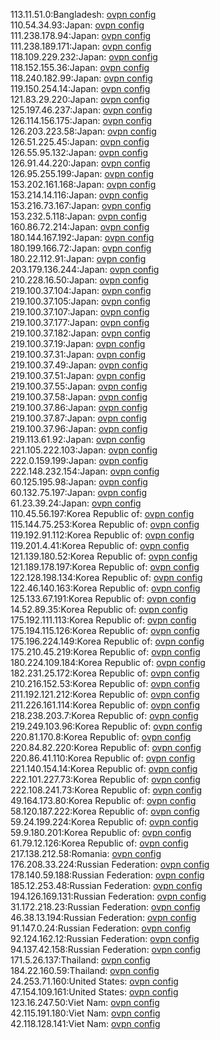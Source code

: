 113.11.51.0:Bangladesh: [ovpn config](vpn/113_11_51_0.ovpn)  
110.54.34.93:Japan: [ovpn config](vpn/110_54_34_93.ovpn)  
111.238.178.94:Japan: [ovpn config](vpn/111_238_178_94.ovpn)  
111.238.189.171:Japan: [ovpn config](vpn/111_238_189_171.ovpn)  
118.109.229.232:Japan: [ovpn config](vpn/118_109_229_232.ovpn)  
118.152.155.36:Japan: [ovpn config](vpn/118_152_155_36.ovpn)  
118.240.182.99:Japan: [ovpn config](vpn/118_240_182_99.ovpn)  
119.150.254.14:Japan: [ovpn config](vpn/119_150_254_14.ovpn)  
121.83.29.220:Japan: [ovpn config](vpn/121_83_29_220.ovpn)  
125.197.46.237:Japan: [ovpn config](vpn/125_197_46_237.ovpn)  
126.114.156.175:Japan: [ovpn config](vpn/126_114_156_175.ovpn)  
126.203.223.58:Japan: [ovpn config](vpn/126_203_223_58.ovpn)  
126.51.225.45:Japan: [ovpn config](vpn/126_51_225_45.ovpn)  
126.55.95.132:Japan: [ovpn config](vpn/126_55_95_132.ovpn)  
126.91.44.220:Japan: [ovpn config](vpn/126_91_44_220.ovpn)  
126.95.255.199:Japan: [ovpn config](vpn/126_95_255_199.ovpn)  
153.202.161.168:Japan: [ovpn config](vpn/153_202_161_168.ovpn)  
153.214.14.116:Japan: [ovpn config](vpn/153_214_14_116.ovpn)  
153.216.73.167:Japan: [ovpn config](vpn/153_216_73_167.ovpn)  
153.232.5.118:Japan: [ovpn config](vpn/153_232_5_118.ovpn)  
160.86.72.214:Japan: [ovpn config](vpn/160_86_72_214.ovpn)  
180.144.167.192:Japan: [ovpn config](vpn/180_144_167_192.ovpn)  
180.199.166.72:Japan: [ovpn config](vpn/180_199_166_72.ovpn)  
180.22.112.91:Japan: [ovpn config](vpn/180_22_112_91.ovpn)  
203.179.136.244:Japan: [ovpn config](vpn/203_179_136_244.ovpn)  
210.228.16.50:Japan: [ovpn config](vpn/210_228_16_50.ovpn)  
219.100.37.104:Japan: [ovpn config](vpn/219_100_37_104.ovpn)  
219.100.37.105:Japan: [ovpn config](vpn/219_100_37_105.ovpn)  
219.100.37.107:Japan: [ovpn config](vpn/219_100_37_107.ovpn)  
219.100.37.177:Japan: [ovpn config](vpn/219_100_37_177.ovpn)  
219.100.37.182:Japan: [ovpn config](vpn/219_100_37_182.ovpn)  
219.100.37.19:Japan: [ovpn config](vpn/219_100_37_19.ovpn)  
219.100.37.31:Japan: [ovpn config](vpn/219_100_37_31.ovpn)  
219.100.37.49:Japan: [ovpn config](vpn/219_100_37_49.ovpn)  
219.100.37.51:Japan: [ovpn config](vpn/219_100_37_51.ovpn)  
219.100.37.55:Japan: [ovpn config](vpn/219_100_37_55.ovpn)  
219.100.37.58:Japan: [ovpn config](vpn/219_100_37_58.ovpn)  
219.100.37.86:Japan: [ovpn config](vpn/219_100_37_86.ovpn)  
219.100.37.87:Japan: [ovpn config](vpn/219_100_37_87.ovpn)  
219.100.37.96:Japan: [ovpn config](vpn/219_100_37_96.ovpn)  
219.113.61.92:Japan: [ovpn config](vpn/219_113_61_92.ovpn)  
221.105.222.103:Japan: [ovpn config](vpn/221_105_222_103.ovpn)  
222.0.159.199:Japan: [ovpn config](vpn/222_0_159_199.ovpn)  
222.148.232.154:Japan: [ovpn config](vpn/222_148_232_154.ovpn)  
60.125.195.98:Japan: [ovpn config](vpn/60_125_195_98.ovpn)  
60.132.75.197:Japan: [ovpn config](vpn/60_132_75_197.ovpn)  
61.23.39.24:Japan: [ovpn config](vpn/61_23_39_24.ovpn)  
110.45.56.197:Korea Republic of: [ovpn config](vpn/110_45_56_197.ovpn)  
115.144.75.253:Korea Republic of: [ovpn config](vpn/115_144_75_253.ovpn)  
119.192.91.112:Korea Republic of: [ovpn config](vpn/119_192_91_112.ovpn)  
119.201.4.41:Korea Republic of: [ovpn config](vpn/119_201_4_41.ovpn)  
121.139.180.52:Korea Republic of: [ovpn config](vpn/121_139_180_52.ovpn)  
121.189.178.197:Korea Republic of: [ovpn config](vpn/121_189_178_197.ovpn)  
122.128.198.134:Korea Republic of: [ovpn config](vpn/122_128_198_134.ovpn)  
122.46.140.163:Korea Republic of: [ovpn config](vpn/122_46_140_163.ovpn)  
125.133.67.191:Korea Republic of: [ovpn config](vpn/125_133_67_191.ovpn)  
14.52.89.35:Korea Republic of: [ovpn config](vpn/14_52_89_35.ovpn)  
175.192.111.113:Korea Republic of: [ovpn config](vpn/175_192_111_113.ovpn)  
175.194.115.126:Korea Republic of: [ovpn config](vpn/175_194_115_126.ovpn)  
175.196.224.149:Korea Republic of: [ovpn config](vpn/175_196_224_149.ovpn)  
175.210.45.219:Korea Republic of: [ovpn config](vpn/175_210_45_219.ovpn)  
180.224.109.184:Korea Republic of: [ovpn config](vpn/180_224_109_184.ovpn)  
182.231.25.172:Korea Republic of: [ovpn config](vpn/182_231_25_172.ovpn)  
210.216.152.53:Korea Republic of: [ovpn config](vpn/210_216_152_53.ovpn)  
211.192.121.212:Korea Republic of: [ovpn config](vpn/211_192_121_212.ovpn)  
211.226.161.114:Korea Republic of: [ovpn config](vpn/211_226_161_114.ovpn)  
218.238.203.7:Korea Republic of: [ovpn config](vpn/218_238_203_7.ovpn)  
219.249.103.96:Korea Republic of: [ovpn config](vpn/219_249_103_96.ovpn)  
220.81.170.8:Korea Republic of: [ovpn config](vpn/220_81_170_8.ovpn)  
220.84.82.220:Korea Republic of: [ovpn config](vpn/220_84_82_220.ovpn)  
220.86.41.110:Korea Republic of: [ovpn config](vpn/220_86_41_110.ovpn)  
221.140.154.14:Korea Republic of: [ovpn config](vpn/221_140_154_14.ovpn)  
222.101.227.73:Korea Republic of: [ovpn config](vpn/222_101_227_73.ovpn)  
222.108.241.73:Korea Republic of: [ovpn config](vpn/222_108_241_73.ovpn)  
49.164.173.80:Korea Republic of: [ovpn config](vpn/49_164_173_80.ovpn)  
58.120.187.222:Korea Republic of: [ovpn config](vpn/58_120_187_222.ovpn)  
59.24.199.224:Korea Republic of: [ovpn config](vpn/59_24_199_224.ovpn)  
59.9.180.201:Korea Republic of: [ovpn config](vpn/59_9_180_201.ovpn)  
61.79.12.126:Korea Republic of: [ovpn config](vpn/61_79_12_126.ovpn)  
217.138.212.58:Romania: [ovpn config](vpn/217_138_212_58.ovpn)  
176.208.33.224:Russian Federation: [ovpn config](vpn/176_208_33_224.ovpn)  
178.140.59.188:Russian Federation: [ovpn config](vpn/178_140_59_188.ovpn)  
185.12.253.48:Russian Federation: [ovpn config](vpn/185_12_253_48.ovpn)  
194.126.169.131:Russian Federation: [ovpn config](vpn/194_126_169_131.ovpn)  
31.172.218.23:Russian Federation: [ovpn config](vpn/31_172_218_23.ovpn)  
46.38.13.194:Russian Federation: [ovpn config](vpn/46_38_13_194.ovpn)  
91.147.0.24:Russian Federation: [ovpn config](vpn/91_147_0_24.ovpn)  
92.124.162.12:Russian Federation: [ovpn config](vpn/92_124_162_12.ovpn)  
94.137.42.158:Russian Federation: [ovpn config](vpn/94_137_42_158.ovpn)  
171.5.26.137:Thailand: [ovpn config](vpn/171_5_26_137.ovpn)  
184.22.160.59:Thailand: [ovpn config](vpn/184_22_160_59.ovpn)  
24.253.71.160:United States: [ovpn config](vpn/24_253_71_160.ovpn)  
47.154.109.161:United States: [ovpn config](vpn/47_154_109_161.ovpn)  
123.16.247.50:Viet Nam: [ovpn config](vpn/123_16_247_50.ovpn)  
42.115.191.180:Viet Nam: [ovpn config](vpn/42_115_191_180.ovpn)  
42.118.128.141:Viet Nam: [ovpn config](vpn/42_118_128_141.ovpn)  
